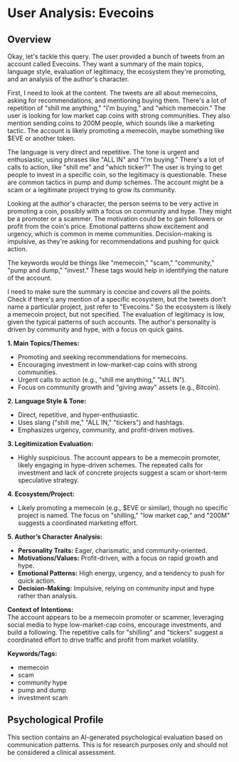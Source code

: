 # User Analysis: Evecoins

## Overview

<think>
Okay, let's tackle this query. The user provided a bunch of tweets from an account called Evecoins. They want a summary of the main topics, language style, evaluation of legitimacy, the ecosystem they're promoting, and an analysis of the author's character.

First, I need to look at the content. The tweets are all about memecoins, asking for recommendations, and mentioning buying them. There's a lot of repetition of "shill me anything," "I'm buying," and "which memecoin." The user is looking for low market cap coins with strong communities. They also mention sending coins to 200M people, which sounds like a marketing tactic. The account is likely promoting a memecoin, maybe something like $EVE or another token.

The language is very direct and repetitive. The tone is urgent and enthusiastic, using phrases like "ALL IN" and "I'm buying." There's a lot of calls to action, like "shill me" and "which ticker?" The user is trying to get people to invest in a specific coin, so the legitimacy is questionable. These are common tactics in pump and dump schemes. The account might be a scam or a legitimate project trying to grow its community.

Looking at the author's character, the person seems to be very active in promoting a coin, possibly with a focus on community and hype. They might be a promoter or a scammer. The motivation could be to gain followers or profit from the coin's price. Emotional patterns show excitement and urgency, which is common in meme communities. Decision-making is impulsive, as they're asking for recommendations and pushing for quick action.

The keywords would be things like "memecoin," "scam," "community," "pump and dump," "invest." These tags would help in identifying the nature of the account.

I need to make sure the summary is concise and covers all the points. Check if there's any mention of a specific ecosystem, but the tweets don't name a particular project, just refer to "Evecoins." So the ecosystem is likely a memecoin project, but not specified. The evaluation of legitimacy is low, given the typical patterns of such accounts. The author's personality is driven by community and hype, with a focus on quick gains.
</think>

**1. Main Topics/Themes:**  
- Promoting and seeking recommendations for memecoins.  
- Encouraging investment in low-market-cap coins with strong communities.  
- Urgent calls to action (e.g., "shill me anything," "ALL IN").  
- Focus on community growth and "giving away" assets (e.g., Bitcoin).  

**2. Language Style & Tone:**  
- Direct, repetitive, and hyper-enthusiastic.  
- Uses slang ("shill me," "ALL IN," "tickers") and hashtags.  
- Emphasizes urgency, community, and profit-driven motives.  

**3. Legitimization Evaluation:**  
- Highly suspicious. The account appears to be a memecoin promoter, likely engaging in hype-driven schemes. The repeated calls for investment and lack of concrete projects suggest a scam or short-term speculative strategy.  

**4. Ecosystem/Project:**  
- Likely promoting a memecoin (e.g., $EVE or similar), though no specific project is named. The focus on "shilling," "low market cap," and "200M" suggests a coordinated marketing effort.  

**5. Author’s Character Analysis:**  
- **Personality Traits:** Eager, charismatic, and community-oriented.  
- **Motivations/Values:** Profit-driven, with a focus on rapid growth and hype.  
- **Emotional Patterns:** High energy, urgency, and a tendency to push for quick action.  
- **Decision-Making:** Impulsive, relying on community input and hype rather than analysis.  

**Context of Intentions:**  
The account appears to be a memecoin promoter or scammer, leveraging social media to hype low-market-cap coins, encourage investments, and build a following. The repetitive calls for "shilling" and "tickers" suggest a coordinated effort to drive traffic and profit from market volatility.  

**Keywords/Tags:**  
- memecoin  
- scam  
- community hype  
- pump and dump  
- investment scam

## Psychological Profile

This section contains an AI-generated psychological evaluation based on communication patterns. This is for research purposes only and should not be considered a clinical assessment.
